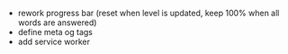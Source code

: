 - rework progress bar (reset when level is updated, keep 100% when all words are answered)
- define meta og tags
- add service worker
